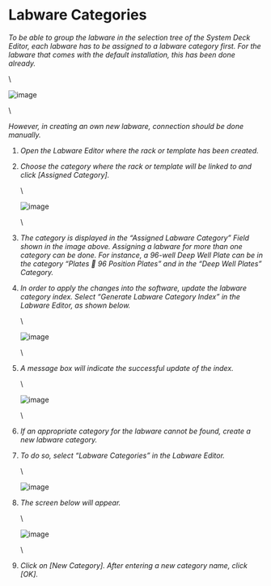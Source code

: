 # Labware Categories

_To be able to group the labware in the selection tree of the System Deck Editor, each labware has to be assigned to a labware category first. For the labware that comes with the default installation, this has been done already._

\


![image](../../.gitbook/manual-images/assets/Image\_519.jpg)

\


_However, in creating an own new labware, connection should be done manually._

1. _Open the Labware Editor where the rack or template has been created._
2.  _Choose the category where the rack or template will be linked to and click \[Assigned Category]._

    \


    ![image](../../.gitbook/manual-images/assets/Image\_520.jpg)

    \

3. _The category is displayed in the “Assigned Labware Category” Field shown in the image above. Assigning a labware for more than one category can be done. For instance, a 96-well Deep Well Plate can be in the category “Plates  96 Position Plates” and in the “Deep Well Plates” Category._
4.  _In order to apply the changes into the software, update the labware category index. Select “Generate Labware Category Index” in the Labware Editor, as shown below._

    \


    ![image](../../.gitbook/manual-images/assets/Image\_521.jpg)

    \

5.  _A message box will indicate the successful update of the index._

    \


    ![image](../../.gitbook/manual-images/assets/Image\_522.jpg)

    \

6. _If an appropriate category for the labware cannot be found, create a new labware category._
7.  _To do so, select “Labware Categories” in the Labware Editor._

    \


    ![image](../../.gitbook/manual-images/assets/Image\_523.png)
8.  _The screen below will appear._

    \


    ![image](../../.gitbook/manual-images/assets/Image\_524.jpg)

    \

9. _Click on \[New Category]. After entering a new category name, click \[OK]._

